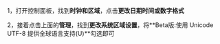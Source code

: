 1，打开控制面板，找到**时钟和区域**，点击**更改日期时间或数字格式**

2，接着点击上面的**管理**，找到**更改系统区域设置**，将**Beta版:使用 Unicode  UTF-8 提供全球语言支持(U)**勾选即可
